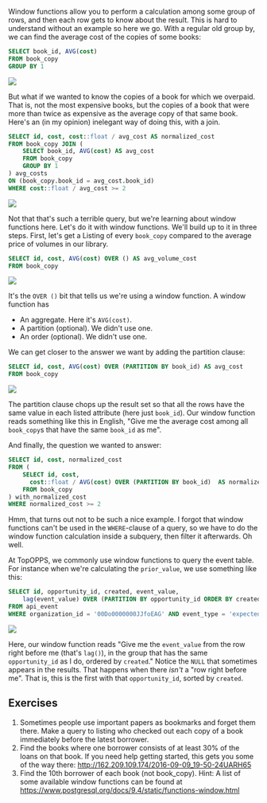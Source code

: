 Window functions allow you to perform a calculation among some group of rows, and then each row gets to know about the result. This is hard to understand without an example so here we go. With a regular old group by, we can find the average cost of the copies of some books:

```sql
SELECT book_id, AVG(cost)
FROM book_copy
GROUP BY 1
```

![](http://162.209.109.174/2016-09-09_21-23-49EQWQXM.png)

But what if we wanted to know the copies of a book for which we overpaid. That is, not the most expensive books, but the copies of a book that were more than twice as expensive as the average copy of that same book. Here's an (in my opinion) inelegant way of doing this, with a join.

```sql
SELECT id, cost, cost::float / avg_cost AS normalized_cost
FROM book_copy JOIN (
    SELECT book_id, AVG(cost) AS avg_cost
    FROM book_copy
    GROUP BY 1
) avg_costs
ON (book_copy.book_id = avg_cost.book_id)
WHERE cost::float / avg_cost >= 2
```

![](http://162.209.109.174/2016-09-09_21-30-150CG9OR.png)

Not that that's such a terrible query, but we're learning about window functions here. Let's do it with window functions. We'll build up to it in three steps. First, let's get a Listing of every `book_copy` compared to the average price of volumes in our library.

```sql
SELECT id, cost, AVG(cost) OVER () AS avg_volume_cost
FROM book_copy
```

![](http://162.209.109.174/2016-09-09_21-46-15YBMAZJ.png)

It's the `OVER ()` bit that tells us we're using a window function. A window function has 
  
  - An aggregate. Here it's `AVG(cost)`.
  - A partition (optional). We didn't use one.
  - An order (optional). We didn't use one.

We can get closer to the answer we want by adding the partition clause:

```sql
SELECT id, cost, AVG(cost) OVER (PARTITION BY book_id) AS avg_cost
FROM book_copy
```

![](http://162.209.109.174/2016-09-09_21-53-29XH0ZCS.png)

The partition clause chops up the result set so that all the rows have the same value in each listed attribute (here just `book_id`). Our window function reads something like this in English, "Give me the average cost among all `book_copy`s that have the same `book_id` as me".

And finally, the question we wanted to answer:

```sql
SELECT id, cost, normalized_cost
FROM (
    SELECT id, cost,
      cost::float / AVG(cost) OVER (PARTITION BY book_id)  AS normalized_cost
    FROM book_copy
) with_normalized_cost
WHERE normalized_cost >= 2
```

Hmm, that turns out not to be such a nice example. I forgot that window functions can't be used in the `WHERE`-clause of a query, so we have to do the window function calculation inside a subquery, then filter it afterwards. Oh well.

At TopOPPS, we commonly use window functions to query the event table. For instance when we're calculating the `prior_value`, we use something like this:

```sql
SELECT id, opportunity_id, created, event_value,
    lag(event_value) OVER (PARTITION BY opportunity_id ORDER BY created) AS prior_value
FROM api_event
WHERE organization_id = '00Do0000000JJfoEAG' AND event_type = 'expected_close_date'
```

![](http://162.209.109.174/2016-09-09_21-58-26ZEAFKF.png)

Here, our window function reads "Give me the `event_value` from the row right before me (that's `lag()`), in the group that has the same `opportunity_id` as I do, ordered by `created`." Notice the `NULL` that sometimes appears in the results. That happens when there *isn't* a "row right before me". That is, this is the first with that `opportunity_id`, sorted by `created`.

## Exercises

1. Sometimes people use important papers as bookmarks and forget them there. Make a query to listing who checked out each copy of a book immediately before the latest borrower.
2. Find the books where one borrower consists of at least 30% of the loans on that book. If you need help getting started, this gets you some of the way there: http://162.209.109.174/2016-09-09_19-50-24UARH65
3. Find the 10th borrower of each book (not book_copy). Hint: A list of some available window functions can be found at https://www.postgresql.org/docs/9.4/static/functions-window.html